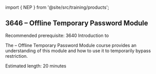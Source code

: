 import { NEP } from '@site/src/training/products';

## 3646 <NEP /> – Offline Temporary Password Module

Recommended prerequisite: 3640 Introduction to <NEP />

The <NEP /> – Offline Temporary Password Module course provides an understanding of this module and how to use it to temporarily bypass restriction.

Estimated length: 20 minutes

